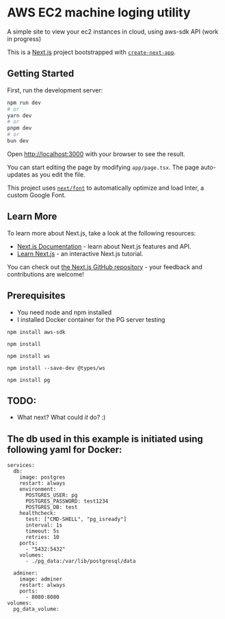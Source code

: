 # AWS EC2 machine loging utility

A simple site to view your ec2 instances in cloud, using aws-sdk API (work in progress)

This is a [Next.js](https://nextjs.org/) project bootstrapped with [`create-next-app`](https://github.com/vercel/next.js/tree/canary/packages/create-next-app).

## Getting Started

First, run the development server:

```bash
npm run dev
# or
yarn dev
# or
pnpm dev
# or
bun dev
```

Open [http://localhost:3000](http://localhost:3000) with your browser to see the result.

You can start editing the page by modifying `app/page.tsx`. The page auto-updates as you edit the file.

This project uses [`next/font`](https://nextjs.org/docs/basic-features/font-optimization) to automatically optimize and load Inter, a custom Google Font.

## Learn More

To learn more about Next.js, take a look at the following resources:

- [Next.js Documentation](https://nextjs.org/docs) - learn about Next.js features and API.
- [Learn Next.js](https://nextjs.org/learn) - an interactive Next.js tutorial.

You can check out [the Next.js GitHub repository](https://github.com/vercel/next.js/) - your feedback and contributions are welcome!

## Prerequisites

- You need node and npm installed
- I installed Docker container for the PG server testing

```
npm install aws-sdk
```
```
npm install
```
```
npm install ws
```
```
npm install --save-dev @types/ws
```
```
npm install pg
```

## TODO:
- What next? What could _it_ do? :)
## The db used in this example is initiated using following yaml for Docker:
```
services:
  db:
    image: postgres
    restart: always
    environment:
      POSTGRES_USER: pg
      POSTGRES_PASSWORD: test1234
      POSTGRES_DB: test
    healthcheck:
      test: ["CMD-SHELL", "pg_isready"]
      interval: 1s
      timeout: 5s
      retries: 10
    ports:
      - "5432:5432"
    volumes:
      - ./pg_data:/var/lib/postgresql/data

  adminer:
    image: adminer
    restart: always
    ports:
      - 8080:8080
volumes:
  pg_data_volume:
```